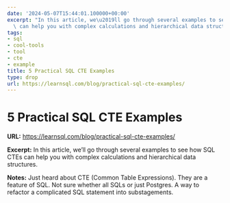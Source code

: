 ```yaml
---
date: '2024-05-07T15:44:01.100000+00:00'
excerpt: "In this article, we\u2019ll go through several examples to see how SQL CTEs\
  \ can help you with complex calculations and hierarchical data structures."
tags:
- sql
- cool-tools
- tool
- cte
- example
title: 5 Practical SQL CTE Examples
type: drop
url: https://learnsql.com/blog/practical-sql-cte-examples/
---
```


# 5 Practical SQL CTE Examples

**URL:** https://learnsql.com/blog/practical-sql-cte-examples/

**Excerpt:** In this article, we’ll go through several examples to see how SQL CTEs can help you with complex calculations and hierarchical data structures.

**Notes:**
Just heard about CTE (Common Table Expressions). They are a feature of SQL. Not sure whether all SQLs or just Postgres. A way to refactor a complicated SQL statement into substagements.
